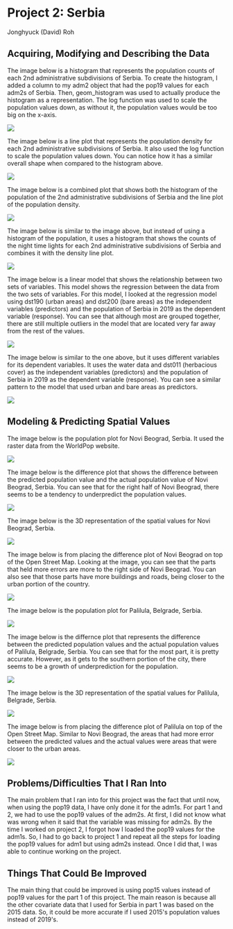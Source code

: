 # Project 2: Serbia

Jonghyuck (David) Roh 

## Acquiring, Modifying and Describing the Data

The image below is a histogram that represents the population counts of each 2nd administrative subdivisions of Serbia. To create the histogram, I added a column to my adm2 object that had the pop19 values for each adm2s of Serbia. Then, geom_histogram was used to actually produce the histogram as a representation. The log function was used to scale the population values down, as without it, the population values would be too big on the x-axis.

![](SerbiaP2pt1histogram.png)

The image below is a line plot that represents the population density for each 2nd administrative subdivisions of Serbia. It also used the log function to scale the population values down. You can notice how it has a similar overall shape when compared to the histogram above. 

![](SerbiaP2pt1density.png)

The image below is a combined plot that shows both the histogram of the population of the 2nd administrative subdivisions of Serbia and the line plot of the population density.

![](SerbiaP2pt1combined.png)

The image below is similar to the image above, but instead of using a histogram of the population, it uses a histogram that shows the counts of the night time lights for each 2nd administrative subdivisions of Serbia and combines it with the density line plot. 

![](SerbiaP2pt1combinedusingntl.png)

The image below is a linear model that shows the relationship between two sets of variables. This model shows the regression between the data from the two sets of variables. For this model, I looked at the regression model using dst190 (urban areas) and dst200 (bare areas) as the independent variables (predictors) and the population of Serbia in 2019 as the dependent variable (response). You can see that although most are grouped together, there are still multiple outliers in the model that are located very far away from the rest of the values. 

![](SerbiaP2pt1dst190anddst200.png)

The image below is similar to the one above, but it uses different variables for its dependent variables. It uses the water data and dst011 (herbacious cover) as the independent variables (predictors) and the population of Serbia in 2019 as the dependent variable (response). You can see a similar pattern to the model that used urban and bare areas as predictors. 

![](SerbiaP2pt1wateranddst011.png)


## Modeling & Predicting Spatial Values

The image below is the population plot for Novi Beograd, Serbia. It used the raster data from the WorldPop website. 

![](Novi_Beograd_pop_plot.png) 

The image below is the difference plot that shows the difference between the predicted population value and the actual population value of Novi Beograd, Serbia. You can see that for the right half of Novi Beograd, there seems to be a tendency to underpredict the population values. 

![](Novi_Beograd_diff_plot.png)

The image below is the 3D representation of the spatial values for Novi Beograd, Serbia. 

![](3DNoviBeograd.jpeg) 

The image below is from placing the difference plot of Novi Beograd on top of the Open Street Map. Looking at the image, you can see that the parts that held more errors are more to the right side of Novi Beograd. You can also see that those parts have more buildings and roads, being closer to the urban portion of the country.  

![](Novi_Beograd_diffPlotonOpenStreetMap.png) 

The image below is the population plot for Palilula, Belgrade, Serbia.  

![](Palilula_pop_plot.png) 

The image below is the differnce plot that represents the difference between the predicted population values and the actual population values of Palilula, Belgrade, Serbia. You can see that for the most part, it is pretty accurate. However, as it gets to the southern portion of the city, there seems to be a growth of underprediction for the population. 

![](Palilula_diff_plot.png) 

The image below is the 3D representation of the spatial values for Palilula, Belgrade, Serbia. 

![](3DPalilula.jpeg) 

The image below is from placing the difference plot of Palilula on top of the Open Street Map. Similar to Novi Beograd, the areas that had more error between the predicted values and the actual values were areas that were closer to the urban areas. 

![](Palilula_diffPlotonOpenStreetMap.png) 

## Problems/Difficulties That I Ran Into 

The main problem that I ran into for this project was the fact that until now, when using the pop19 data, I have only done it for the adm1s. For part 1 and 2, we had to use the pop19 values of the adm2s. At first, I did not know what was wrong when it said that the variable was missing for adm2s. By the time I worked on project 2, I forgot how I loaded the pop19 values for the adm1s. So, I had to go back to project 1 and repeat all the steps for loading the pop19 values for adm1 but using adm2s instead. Once I did that, I was able to continue working on the project. 

## Things That Could Be Improved 

The main thing that could be improved is using pop15 values instead of pop19 values for the part 1 of this project. The main reason is because all the other covariate data that I used for Serbia in part 1 was based on the 2015 data. So, it could be more accurate if I used 2015's population values instead of 2019's. 







